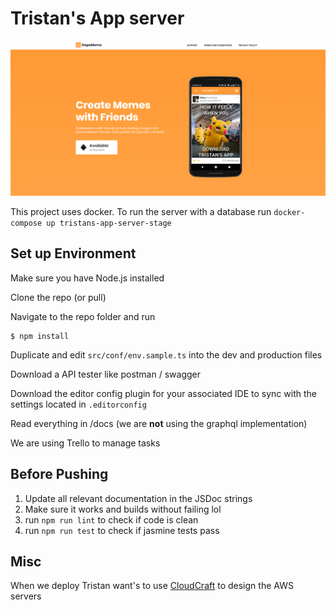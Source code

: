 # Tristan's App server

![Info Pages Preview](/docs/preview.png)

This project uses docker. To run the server with a database run `docker-compose up tristans-app-server-stage`

## Set up Environment

Make sure you have Node.js installed

Clone the repo (or pull)

Navigate to the repo folder and run

	$ npm install

Duplicate and edit `src/conf/env.sample.ts` into the dev and production files

Download a API tester like postman / swagger

Download the editor config plugin for your associated IDE to sync with the settings located in `.editorconfig`

Read everything in /docs (we are **not** using the graphql implementation)

We are using Trello to manage tasks

## Before Pushing

1. Update all relevant documentation in the JSDoc strings
2. Make sure it works and builds without failing lol
3. run `npm run lint` to check if code is clean
4. run `npm run test` to check if jasmine tests pass

## Misc

When we deploy Tristan want's to use [CloudCraft](https://cloudcraft.co/) to design the AWS servers
